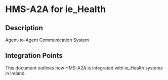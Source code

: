 # HMS-A2A for ie_Health

## Description

Agent-to-Agent Communication System

## Integration Points

This document outlines how HMS-A2A is integrated with ie_Health systems in Ireland.
